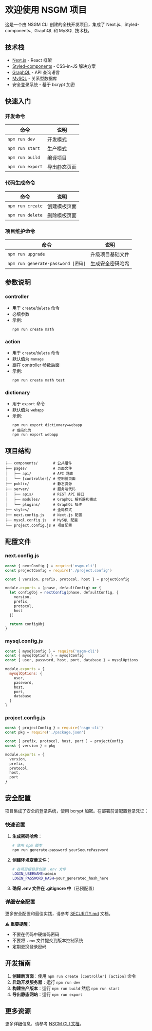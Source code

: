 # 欢迎使用 NSGM 项目

这是一个由 NSGM CLI 创建的全栈开发项目，集成了 Next.js、Styled-components、GraphQL 和 MySQL 技术栈。

## 技术栈

- [Next.js](https://github.com/vercel/next.js) - React 框架
- [Styled-components](https://github.com/styled-components/styled-components) - CSS-in-JS 解决方案
- [GraphQL](https://graphql.org/) - API 查询语言
- [MySQL](https://www.mysql.com/) - 关系型数据库
- 安全登录系统 - 基于 bcrypt 加密

## 快速入门

### 开发命令

| 命令             | 说明         |
| ---------------- | ------------ |
| `npm run dev`    | 开发模式     |
| `npm run start`  | 生产模式     |
| `npm run build`  | 编译项目     |
| `npm run export` | 导出静态页面 |

### 代码生成命令

| 命令             | 说明         |
| ---------------- | ------------ |
| `npm run create` | 创建模板页面 |
| `npm run delete` | 删除模板页面 |

### 项目维护命令

| 命令                                | 说明             |
| ----------------------------------- | ---------------- |
| `npm run upgrade`                   | 升级项目基础文件 |
| `npm run generate-password [密码]`  | 生成安全密码哈希 |

## 参数说明

### controller

- 用于 `create`/`delete` 命令
- 必填参数
- 示例:
  ```
  npm run create math
  ```

### action

- 用于 `create`/`delete` 命令
- 默认值为 `manage`
- 跟在 controller 参数后面
- 示例:
  ```
  npm run create math test
  ```

### dictionary

- 用于 `export` 命令
- 默认值为 `webapp`
- 示例:
  ```
  npm run export dictionary=webapp
  # 或简化为
  npm run export webapp
  ```

## 项目结构

```
├── components/       # 公共组件
├── pages/            # 页面文件
│   ├── api/          # API 路由
│   └── [controller]/ # 控制器页面
├── public/           # 静态资源
├── server/           # 服务端代码
│   ├── apis/         # REST API 接口
│   ├── modules/      # GraphQL 解析器和模式
│   └── plugins/      # GraphQL 插件
├── styles/           # 全局样式
├── next.config.js    # Next.js 配置
├── mysql.config.js   # MySQL 配置
└── project.config.js # 项目配置
```

## 配置文件

### next.config.js

```javascript
const { nextConfig } = require('nsgm-cli')
const projectConfig = require('./project.config')

const { version, prefix, protocol, host } = projectConfig

module.exports = (phase, defaultConfig) => {
  let configObj = nextConfig(phase, defaultConfig, {
    version,
    prefix,
    protocol,
    host
  })

  return configObj
}
```

### mysql.config.js

```javascript
const { mysqlConfig } = require('nsgm-cli')
const { mysqlOptions } = mysqlConfig
const { user, password, host, port, database } = mysqlOptions

module.exports = {
  mysqlOptions: {
    user,
    password,
    host,
    port,
    database
  }
}
```

### project.config.js

```javascript
const { projectConfig } = require('nsgm-cli')
const pkg = require('./package.json')

const { prefix, protocol, host, port } = projectConfig
const { version } = pkg

module.exports = {
  version,
  prefix,
  protocol,
  host,
  port
}
```

## 安全配置

项目集成了安全的登录系统，使用 bcrypt 加密。在部署前请配置登录凭证：

### 快速设置

1. **生成密码哈希**：

   ```bash
   # 使用 npm 脚本
   npm run generate-password yourSecurePassword
   ```

2. **创建环境变量文件**：

   ```bash
   # 在项目根目录创建 .env 文件
   LOGIN_USERNAME=admin
   LOGIN_PASSWORD_HASH=your_generated_hash_here
   ```

3. **确保 .env 文件在 .gitignore 中**（已预配置）

### 详细安全配置

更多安全配置和最佳实践，请参考 [SECURITY.md](./SECURITY.md) 文档。

**⚠️ 重要提醒：**

- 不要在代码中硬编码密码
- 不要将 `.env` 文件提交到版本控制系统
- 定期更换登录密码

## 开发指南

1. **创建新页面**：使用 `npm run create [controller] [action]` 命令
2. **启动开发服务器**：运行 `npm run dev`
3. **构建生产版本**：运行 `npm run build` 然后 `npm run start`
4. **导出静态网站**：运行 `npm run export`

## 更多资源

更多详细信息，请参考 [NSGM CLI 文档](https://github.com/erishen/nsgm-cli)。
